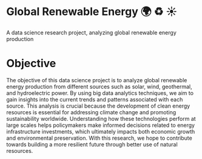 # Global Renewable Energy :earth_africa: :recycle: :sunny:
A data science research project, analyzing global renewable energy production

# Objective
The objective of this data science project is to analyze global renewable energy production from different sources such as solar, wind, geothermal, and hydroelectric power. By using big data analytics techniques, we aim to gain insights into the current trends and patterns associated with each source. This analysis is crucial because the development of clean energy resources is essential for addressing climate change and promoting sustainability worldwide. Understanding how these technologies perform at large scales helps policymakers make informed decisions related to energy infrastructure investments, which ultimately impacts both economic growth and environmental preservation. With this research, we hope to contribute towards building a more resilient future through better use of natural resources.

